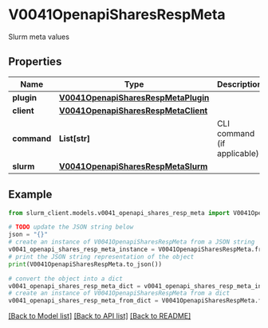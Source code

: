 # V0041OpenapiSharesRespMeta

Slurm meta values

## Properties

Name | Type | Description | Notes
------------ | ------------- | ------------- | -------------
**plugin** | [**V0041OpenapiSharesRespMetaPlugin**](V0041OpenapiSharesRespMetaPlugin.md) |  | [optional] 
**client** | [**V0041OpenapiSharesRespMetaClient**](V0041OpenapiSharesRespMetaClient.md) |  | [optional] 
**command** | **List[str]** | CLI command (if applicable) | [optional] 
**slurm** | [**V0041OpenapiSharesRespMetaSlurm**](V0041OpenapiSharesRespMetaSlurm.md) |  | [optional] 

## Example

```python
from slurm_client.models.v0041_openapi_shares_resp_meta import V0041OpenapiSharesRespMeta

# TODO update the JSON string below
json = "{}"
# create an instance of V0041OpenapiSharesRespMeta from a JSON string
v0041_openapi_shares_resp_meta_instance = V0041OpenapiSharesRespMeta.from_json(json)
# print the JSON string representation of the object
print(V0041OpenapiSharesRespMeta.to_json())

# convert the object into a dict
v0041_openapi_shares_resp_meta_dict = v0041_openapi_shares_resp_meta_instance.to_dict()
# create an instance of V0041OpenapiSharesRespMeta from a dict
v0041_openapi_shares_resp_meta_from_dict = V0041OpenapiSharesRespMeta.from_dict(v0041_openapi_shares_resp_meta_dict)
```
[[Back to Model list]](../README.md#documentation-for-models) [[Back to API list]](../README.md#documentation-for-api-endpoints) [[Back to README]](../README.md)


